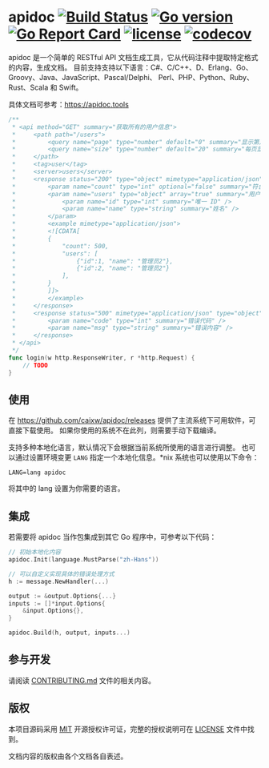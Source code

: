 apidoc
[![Build Status](https://img.shields.io/endpoint.svg?url=https%3A%2F%2Factions-badge.atrox.dev%2Fcaixw%2Fapidoc%2Fbadge%3Fref%3Dmaster&style=flat)](https://actions-badge.atrox.dev/caixw/apidoc/goto?ref=master)
[![Go version](https://img.shields.io/badge/Go-1.13-brightgreen.svg?style=flat)](https://golang.org)
[![Go Report Card](https://goreportcard.com/badge/github.com/caixw/apidoc)](https://goreportcard.com/report/github.com/caixw/apidoc)
[![license](https://img.shields.io/badge/license-MIT-brightgreen.svg?style=flat)](https://opensource.org/licenses/MIT)
[![codecov](https://codecov.io/gh/caixw/apidoc/branch/master/graph/badge.svg)](https://codecov.io/gh/caixw/apidoc)
======

apidoc 是一个简单的 RESTful API 文档生成工具，它从代码注释中提取特定格式的内容，生成文档。
目前支持支持以下语言：C#、C/C++、D、Erlang、Go、Groovy、Java、JavaScript、Pascal/Delphi、
Perl、PHP、Python、Ruby、Rust、Scala 和 Swift。

具体文档可参考：<https://apidoc.tools>

```go
/**
 * <api method="GET" summary="获取所有的用户信息">
 *     <path path="/users">
 *         <query name="page" type="number" default="0" summary="显示第几页的内容" />
 *         <query name="size" type="number" default="20" summary="每页显示的数量" />
 *     </path>
 *     <tag>user</tag>
 *     <server>users</server>
 *     <response status="200" type="object" mimetype="application/json">
 *         <param name="count" type="int" optional="false" summary="符合条件的所有用户数量" />
 *         <param name="users" type="object" array="true" summary="用户列表">
 *             <param name="id" type="int" summary="唯一 ID" />
 *             <param name="name" type="string" summary="姓名" />
 *         </param>
 *         <example mimetype="application/json">
 *         <![CDATA[
 *         {
 *             "count": 500,
 *             "users": [
 *                 {"id":1, "name": "管理员2"},
 *                 {"id":2, "name": "管理员2"}
 *             ],
 *         }
 *         ]]>
 *         </example>
 *     </response>
 *     <response status="500" mimetype="application/json" type="object">
 *         <param name="code" type="int" summary="错误代码" />
 *         <param name="msg" type="string" summary="错误内容" />
 *     </response>
 * </api>
 */
func login(w http.ResponseWriter, r *http.Request) {
    // TODO
}
```

使用
----

在 <https://github.com/caixw/apidoc/releases> 提供了主流系统下可用软件，可直接下载使用。
如果你使用的系统不在此列，则需要手动下载编译。

支持多种本地化语言，默认情况下会根据当前系统所使用的语言进行调整。
也可以通过设置环境变更 `LANG` 指定一个本地化信息。*nix 系统也可以使用以下命令：

```shell
LANG=lang apidoc
```

将其中的 lang 设置为你需要的语言。

集成
----

若需要将 apidoc 当作包集成到其它 Go 程序中，可参考以下代码：

```go
// 初始本地化内容
apidoc.Init(language.MustParse("zh-Hans"))

// 可以自定义实现具体的错误处理方式
h := message.NewHandler(...)

output := &output.Options{...}
inputs := []*input.Options{
    &input.Options{},
}

apidoc.Build(h, output, inputs...)
```

参与开发
----

请阅读 [CONTRIBUTING.md](CONTRIBUTING.md) 文件的相关内容。

版权
----

本项目源码采用 [MIT](https://opensource.org/licenses/MIT) 开源授权许可证，完整的授权说明可在 [LICENSE](LICENSE) 文件中找到。

文档内容的版权由各个文档各自表述。
